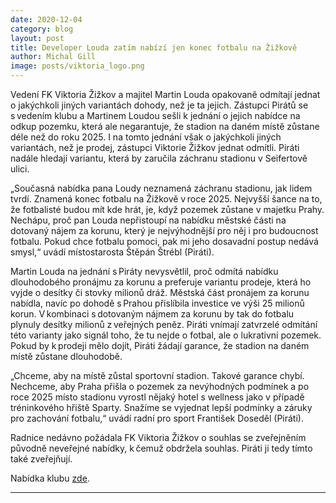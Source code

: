 ```yaml
---
date: 2020-12-04
category: blog
layout: post
title: Developer Louda zatím nabízí jen konec fotbalu na Žižkově
author: Michal Gill
image: posts/viktoria_logo.png
---
```


Vedení FK Viktoria Žižkov a majitel Martin Louda opakovaně odmítají jednat o jakýchkoli jiných variantách dohody, než je ta jejich. Zástupci Pirátů se s vedením klubu a Martinem Loudou sešli k jednání o jejich nabídce na odkup pozemku, která ale negarantuje, že stadion na daném místě zůstane déle než do roku 2025. I na tomto jednání však o jakýchkoli jiných variantách, než je prodej, zástupci Viktorie Žižkov jednat odmítli. Piráti nadále hledají variantu, která by zaručila záchranu stadionu v Seifertově ulici. 

„Současná nabídka pana Loudy neznamená záchranu stadionu, jak lidem tvrdí. Znamená konec fotbalu na Žižkově v roce 2025. Nejvyšší šance na to, že fotbalisté budou mít kde hrát, je, když pozemek zůstane v majetku Prahy. Nechápu, proč pan Louda nepřistoupí na nabídku městské části na dotovaný nájem za korunu, který je nejvýhodnější pro něj i pro budoucnost fotbalu. Pokud chce fotbalu pomoci, pak mi jeho dosavadní postup nedává smysl,“ uvádí místostarosta Štěpán Štrébl (Piráti). 

Martin Louda na jednání s Piráty nevysvětlil, proč odmítá nabídku dlouhodobého pronájmu za korunu a preferuje variantu prodeje, která ho vyjde o desítky či stovky milionů dráž. Městská část pronájem za korunu nabídla, navíc po dohodě s Prahou přislíbila investice ve výši 25 milionů korun. V kombinaci s dotovaným nájmem za korunu by tak do fotbalu plynuly desítky milionů z veřejných peněz. Piráti vnímají zatvrzelé odmítání této varianty jako signál toho, že tu nejde o fotbal, ale o lukrativní pozemek. Pokud by k prodeji mělo dojít, Piráti žádají garance, že stadion na daném místě zůstane dlouhodobě. 

„Chceme, aby na místě zůstal sportovní stadion. Takové garance chybí. Nechceme, aby Praha přišla o pozemek za nevýhodných podmínek a po roce 2025 místo stadionu vyrostl nějaký hotel s wellness jako v případě tréninkového hřiště Sparty. Snažíme se vyjednat lepší podmínky a záruky pro zachování fotbalu,“ uvádí radní pro sport František Doseděl (Piráti). 

Radnice nedávno požádala FK Viktoria Žižkov o souhlas se zveřejněním původně neveřejné nabídky, k čemuž obdržela souhlas. Piráti ji tedy tímto také zveřejňují.

Nabídka klubu [zde](https://github.com/pirati-web/praha3.pirati.cz/blob/master/Dokumenty/Souhrn_indikativn%C3%ADch_podm%C3%ADnek_FKVZ_veden%C3%AD_P3_odeslano_06092020.pdf).

- - -
